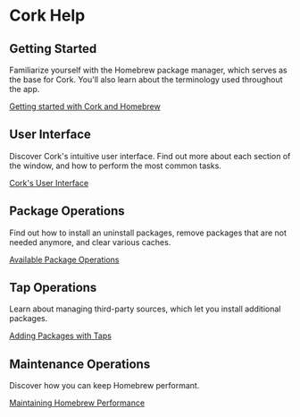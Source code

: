 # Cork Help

## Getting Started

Familiarize yourself with the Homebrew package manager, which serves as the base for Cork. You'll also learn about the terminology used throughout the app.

[Getting started with Cork and Homebrew](getting-started/main.md)

## User Interface

Discover Cork's intuitive user interface. Find out more about each section of the window, and how to perform the most common tasks.

[Cork's User Interface](user-interface/main.md)

## Package Operations

Find out how to install an uninstall packages, remove packages that are not needed anymore, and clear various caches.

[Available Package Operations](package-operations/main.md)

## Tap Operations

Learn about managing third-party sources, which let you install additional packages. 

[Adding Packages with Taps](tap-operations/main.md)

## Maintenance Operations

Discover how you can keep Homebrew performant.

[Maintaining Homebrew Performance](maintenance-operations/main.md)

